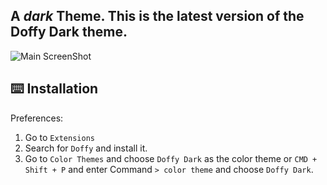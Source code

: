A  _dark_ Theme. This is the latest version of the **Doffy Dark** theme. 
---
![Main ScreenShot](https://i.ibb.co/3d2Rq7v/Screenshot-from-2021-12-17-20-06-56.png)

## ⌨️ Installation
Preferences:

1. Go to `Extensions`
2. Search for `Doffy` and install it.
3. Go to `Color Themes` and choose `Doffy Dark` as the color theme or `CMD + Shift + P` and enter Command `> color theme` and choose `Doffy Dark`.



